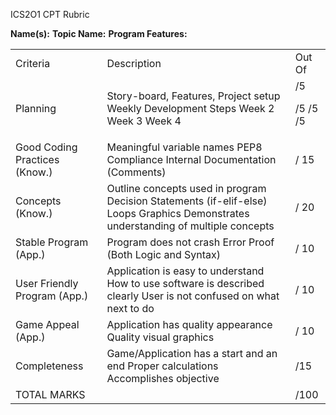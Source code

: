 ICS2O1 CPT Rubric

**Name(s):**
**Topic Name:** 
**Program Features:**

<table>
  <tr>
    <td>Criteria</td>
    <td>Description</td>
    <td>Out Of</td>
  </tr>
  <tr>
    <td>Planning</td>
    <td>Story-board, Features, Project setup
Weekly Development Steps
Week 2
Week 3
Week 4</td>
    <td>/5

/5
/5
/5</td>
  </tr>
  <tr>
    <td>Good Coding Practices
(Know.)</td>
    <td>Meaningful variable names 
PEP8 Compliance 
Internal Documentation (Comments)</td>
    <td>/ 15</td>
  </tr>
  <tr>
    <td>Concepts
(Know.)</td>
    <td>Outline concepts used in program
Decision Statements (if-elif-else)
Loops  
Graphics
Demonstrates understanding of multiple concepts </td>
    <td>/ 20</td>
  </tr>
  <tr>
    <td>Stable Program
(App.)</td>
    <td>Program does not crash
Error Proof (Both Logic and Syntax)</td>
    <td>/ 10</td>
  </tr>
  <tr>
    <td>User Friendly Program
(App.)</td>
    <td>Application is easy to understand 
How to use software is described clearly 
User is not confused on what next to do </td>
    <td>/ 10</td>
  </tr>
  <tr>
    <td>Game Appeal
(App.)</td>
    <td>Application has quality appearance 
Quality visual graphics </td>
    <td>/ 10</td>
  </tr>
  <tr>
    <td>Completeness</td>
    <td>Game/Application has a start and an end  
Proper calculations
Accomplishes objective</td>
    <td>/15</td>
  </tr>
  <tr>
    <td>TOTAL MARKS</td>
    <td></td>
    <td>/100</td>
  </tr>
</table>


